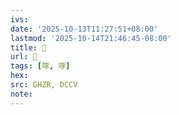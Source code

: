```yaml
---
ivs:
date: '2025-10-13T11:27:51+08:00'
lastmod: '2025-10-14T21:46:45-08:00'
title: 󰚉
url: 󰚉
tags: [啄, 啄]
hex: 
src: GHZR, DCCV
note:
---
```

